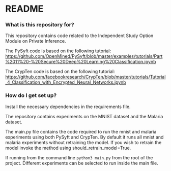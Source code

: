 # README #

### What is this repository for? ###

This repository contains code related to the Independent Study Option Module on Private Inference.

The PySyft code is based on the following tutorial:
https://github.com/OpenMined/PySyft/blob/master/examples/tutorials/Part%2011%20-%20Secure%20Deep%20Learning%20Classification.ipynb

The CrypTen code is based on  the following tutorial:
https://github.com/facebookresearch/CrypTen/blob/master/tutorials/Tutorial_4_Classification_with_Encrypted_Neural_Networks.ipynb

### How do I get set up? ###

Install the necessary dependencies in the requirements file. 

The repository contains experiments on the MNIST dataset and the Malaria dataset.

The main.py file contains the code required to run the mnist and malaria experiments using both PySyft and CrypTen. 
By default it runs all mnist and malaria experiments without retraining the model. If you wish to retrain the model 
invoke the method using should_retrain_model=True.

If running from the command line ```python3 main.py``` from the root of the project. Different experiments can be 
selected to run inside the main file. 
